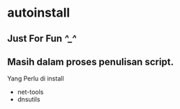# autoinstall
Just For Fun *^_^*
--
Masih dalam proses penulisan script.
--
Yang Perlu di install
- net-tools
- dnsutils
